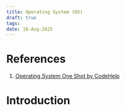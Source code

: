 ```yaml
---
title: Operating System (OS)
draft: true
tags: 
date: 10-Aug-2025
---
```

# References
1. [Operating System One Shot by CodeHelp](https://www.youtube.com/watch?v=3obEP8eLsCw&t=25389s&pp=ygULb3Mgb25lIHNob3TSBwkJzQkBhyohjO8%3D)
# Introduction

